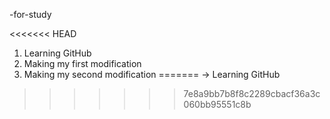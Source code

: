 -for-study

<<<<<<< HEAD
1) Learning GitHub
2) Making my first modification
3) Making my second modification
=======
-> Learning GitHub


>>>>>>> 7e8a9bb7b8f8c2289cbacf36a3c060bb95551c8b

